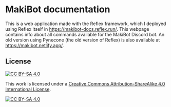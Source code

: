 # MakiBot documentation

This is a web application made with the Reflex framework, which I deployed using Reflex itself in <https://makibot-docs.reflex.run/>. This webpage contains info about all commands available for the MakiBot Discord bot.
An old version using Pynecone (the old version of Reflex) is also available at <https://makibot.netlify.app/>.

## License

[![CC BY-SA 4.0][cc-by-sa-shield]][cc-by-sa]

This work is licensed under a
[Creative Commons Attribution-ShareAlike 4.0 International License][cc-by-sa].

[![CC BY-SA 4.0][cc-by-sa-image]][cc-by-sa]

[cc-by-sa]: http://creativecommons.org/licenses/by-sa/4.0/
[cc-by-sa-image]: https://licensebuttons.net/l/by-sa/4.0/88x31.png
[cc-by-sa-shield]: https://img.shields.io/badge/License-CC%20BY--SA%204.0-lightgrey.svg
